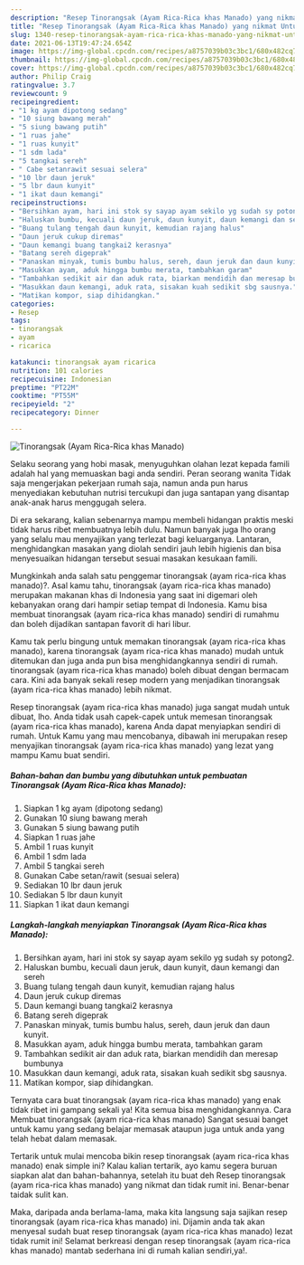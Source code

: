 ```yaml
---
description: "Resep Tinorangsak (Ayam Rica-Rica khas Manado) yang nikmat Untuk Jualan"
title: "Resep Tinorangsak (Ayam Rica-Rica khas Manado) yang nikmat Untuk Jualan"
slug: 1340-resep-tinorangsak-ayam-rica-rica-khas-manado-yang-nikmat-untuk-jualan
date: 2021-06-13T19:47:24.654Z
image: https://img-global.cpcdn.com/recipes/a8757039b03c3bc1/680x482cq70/tinorangsak-ayam-rica-rica-khas-manado-foto-resep-utama.jpg
thumbnail: https://img-global.cpcdn.com/recipes/a8757039b03c3bc1/680x482cq70/tinorangsak-ayam-rica-rica-khas-manado-foto-resep-utama.jpg
cover: https://img-global.cpcdn.com/recipes/a8757039b03c3bc1/680x482cq70/tinorangsak-ayam-rica-rica-khas-manado-foto-resep-utama.jpg
author: Philip Craig
ratingvalue: 3.7
reviewcount: 9
recipeingredient:
- "1 kg ayam dipotong sedang"
- "10 siung bawang merah"
- "5 siung bawang putih"
- "1 ruas jahe"
- "1 ruas kunyit"
- "1 sdm lada"
- "5 tangkai sereh"
- " Cabe setanrawit sesuai selera"
- "10 lbr daun jeruk"
- "5 lbr daun kunyit"
- "1 ikat daun kemangi"
recipeinstructions:
- "Bersihkan ayam, hari ini stok sy sayap ayam sekilo yg sudah sy potong2."
- "Haluskan bumbu, kecuali daun jeruk, daun kunyit, daun kemangi dan sereh"
- "Buang tulang tengah daun kunyit, kemudian rajang halus"
- "Daun jeruk cukup diremas"
- "Daun kemangi buang tangkai2 kerasnya"
- "Batang sereh digeprak"
- "Panaskan minyak, tumis bumbu halus, sereh, daun jeruk dan daun kunyit."
- "Masukkan ayam, aduk hingga bumbu merata, tambahkan garam"
- "Tambahkan sedikit air dan aduk rata, biarkan mendidih dan meresap bumbunya"
- "Masukkan daun kemangi, aduk rata, sisakan kuah sedikit sbg sausnya."
- "Matikan kompor, siap dihidangkan."
categories:
- Resep
tags:
- tinorangsak
- ayam
- ricarica

katakunci: tinorangsak ayam ricarica 
nutrition: 101 calories
recipecuisine: Indonesian
preptime: "PT22M"
cooktime: "PT55M"
recipeyield: "2"
recipecategory: Dinner

---
```



![Tinorangsak (Ayam Rica-Rica khas Manado)](https://img-global.cpcdn.com/recipes/a8757039b03c3bc1/680x482cq70/tinorangsak-ayam-rica-rica-khas-manado-foto-resep-utama.jpg)

Selaku seorang yang hobi masak, menyuguhkan olahan lezat kepada famili adalah hal yang memuaskan bagi anda sendiri. Peran seorang  wanita Tidak saja mengerjakan pekerjaan rumah saja, namun anda pun harus menyediakan kebutuhan nutrisi tercukupi dan juga santapan yang disantap anak-anak harus menggugah selera.

Di era  sekarang, kalian sebenarnya mampu membeli hidangan praktis meski tidak harus ribet membuatnya lebih dulu. Namun banyak juga lho orang yang selalu mau menyajikan yang terlezat bagi keluarganya. Lantaran, menghidangkan masakan yang diolah sendiri jauh lebih higienis dan bisa menyesuaikan hidangan tersebut sesuai masakan kesukaan famili. 



Mungkinkah anda salah satu penggemar tinorangsak (ayam rica-rica khas manado)?. Asal kamu tahu, tinorangsak (ayam rica-rica khas manado) merupakan makanan khas di Indonesia yang saat ini digemari oleh kebanyakan orang dari hampir setiap tempat di Indonesia. Kamu bisa membuat tinorangsak (ayam rica-rica khas manado) sendiri di rumahmu dan boleh dijadikan santapan favorit di hari libur.

Kamu tak perlu bingung untuk memakan tinorangsak (ayam rica-rica khas manado), karena tinorangsak (ayam rica-rica khas manado) mudah untuk ditemukan dan juga anda pun bisa menghidangkannya sendiri di rumah. tinorangsak (ayam rica-rica khas manado) boleh dibuat dengan bermacam cara. Kini ada banyak sekali resep modern yang menjadikan tinorangsak (ayam rica-rica khas manado) lebih nikmat.

Resep tinorangsak (ayam rica-rica khas manado) juga sangat mudah untuk dibuat, lho. Anda tidak usah capek-capek untuk memesan tinorangsak (ayam rica-rica khas manado), karena Anda dapat menyiapkan sendiri di rumah. Untuk Kamu yang mau mencobanya, dibawah ini merupakan resep menyajikan tinorangsak (ayam rica-rica khas manado) yang lezat yang mampu Kamu buat sendiri.

<!--inarticleads1-->

##### Bahan-bahan dan bumbu yang dibutuhkan untuk pembuatan Tinorangsak (Ayam Rica-Rica khas Manado):

1. Siapkan 1 kg ayam (dipotong sedang)
1. Gunakan 10 siung bawang merah
1. Gunakan 5 siung bawang putih
1. Siapkan 1 ruas jahe
1. Ambil 1 ruas kunyit
1. Ambil 1 sdm lada
1. Ambil 5 tangkai sereh
1. Gunakan  Cabe setan/rawit (sesuai selera)
1. Sediakan 10 lbr daun jeruk
1. Sediakan 5 lbr daun kunyit
1. Siapkan 1 ikat daun kemangi




<!--inarticleads2-->

##### Langkah-langkah menyiapkan Tinorangsak (Ayam Rica-Rica khas Manado):

1. Bersihkan ayam, hari ini stok sy sayap ayam sekilo yg sudah sy potong2.
1. Haluskan bumbu, kecuali daun jeruk, daun kunyit, daun kemangi dan sereh
1. Buang tulang tengah daun kunyit, kemudian rajang halus
1. Daun jeruk cukup diremas
1. Daun kemangi buang tangkai2 kerasnya
1. Batang sereh digeprak
1. Panaskan minyak, tumis bumbu halus, sereh, daun jeruk dan daun kunyit.
1. Masukkan ayam, aduk hingga bumbu merata, tambahkan garam
1. Tambahkan sedikit air dan aduk rata, biarkan mendidih dan meresap bumbunya
1. Masukkan daun kemangi, aduk rata, sisakan kuah sedikit sbg sausnya.
1. Matikan kompor, siap dihidangkan.




Ternyata cara buat tinorangsak (ayam rica-rica khas manado) yang enak tidak ribet ini gampang sekali ya! Kita semua bisa menghidangkannya. Cara Membuat tinorangsak (ayam rica-rica khas manado) Sangat sesuai banget untuk kamu yang sedang belajar memasak ataupun juga untuk anda yang telah hebat dalam memasak.

Tertarik untuk mulai mencoba bikin resep tinorangsak (ayam rica-rica khas manado) enak simple ini? Kalau kalian tertarik, ayo kamu segera buruan siapkan alat dan bahan-bahannya, setelah itu buat deh Resep tinorangsak (ayam rica-rica khas manado) yang nikmat dan tidak rumit ini. Benar-benar taidak sulit kan. 

Maka, daripada anda berlama-lama, maka kita langsung saja sajikan resep tinorangsak (ayam rica-rica khas manado) ini. Dijamin anda tak akan menyesal sudah buat resep tinorangsak (ayam rica-rica khas manado) lezat tidak rumit ini! Selamat berkreasi dengan resep tinorangsak (ayam rica-rica khas manado) mantab sederhana ini di rumah kalian sendiri,ya!.

